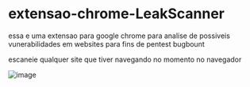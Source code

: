 # extensao-chrome-LeakScanner

essa e uma extensao para google chrome para analise de possiveis vunerabilidades em websites para fins de pentest bugbount

escaneie qualquer site que tiver navegando no momento no navegador

![image](https://github.com/user-attachments/assets/147f8cbe-e28f-450c-9d81-d8af11ac1bb7)
